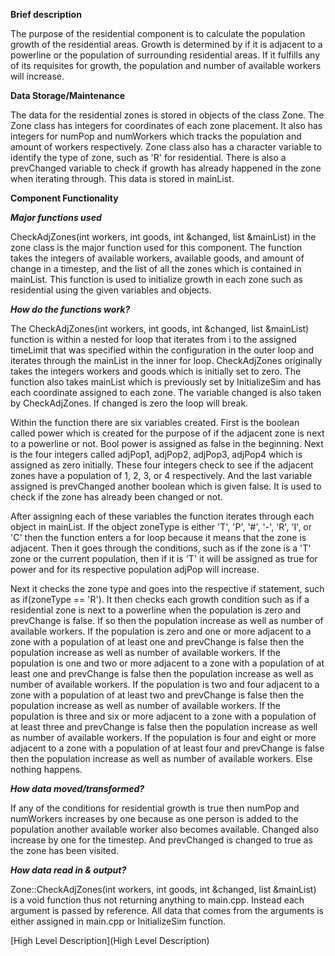 **Brief description**

The purpose of the residential component is to calculate the population growth of the residential areas. Growth is determined by if it is adjacent to a powerline or the population of surrounding residential areas. If it fulfills any of its requisites for growth, the population and number of available workers will increase. 

**Data Storage/Maintenance**

The data for the residential zones is stored in objects of the class Zone. The Zone class has integers for coordinates of each zone placement. It also has integers for numPop and numWorkers which tracks the population and amount of workers respectively. Zone class also has a character variable to identify the type of zone, such as 'R' for residential. There is also a prevChanged variable to check if growth has already happened in the zone when iterating through. This data is stored in mainList. 

**Component Functionality**

_**Major functions used**_

CheckAdjZones(int workers, int goods, int &changed, list<Zone> &mainList) in the zone class is the major function used for this component. The function takes the integers of available workers, available goods, and amount of change in a timestep, and the list of all the zones which is contained in mainList. This function is used to initialize growth in each zone such as residential using the given variables and objects.

_**How do the functions work?**_

The CheckAdjZones(int workers, int goods, int &changed, list<Zone> &mainList) function is within a nested for loop that iterates from i to the assigned timeLimit that was specified within the configuration in the outer loop and iterates through the mainList in the inner for loop. CheckAdjZones originally takes the integers workers and goods which is initially set to zero. The function also takes mainList which is previously set by InitializeSim and has each coordinate assigned to each zone. The variable changed is also taken by CheckAdjZones. If changed is zero the loop will break.

Within the function there are six variables created. First is the boolean called power which is created for the purpose of if the adjacent zone is next to a powerline or not. Bool power is assigned as false in the beginning. Next is the four integers called adjPop1, adjPop2, adjPop3, adjPop4 which is assigned as zero initially. These four integers check to see if the adjacent zones have a population of 1, 2, 3, or 4 respectively. And the last variable assigned is prevChanged another boolean which is given false. It is used to check if the zone has already been changed or not.

After assigning each of these variables the function iterates through each object in mainList. If the object zoneType is either 'T', 'P', '#', '-', 'R', 'I', or 'C' then the function enters a for loop because it means that the zone is adjacent. Then it goes through the conditions, such as if the zone is a 'T' zone or the current population, then if it is 'T' it will be assigned as true for power and for its respective population adjPop will increase.

Next it checks the zone type and goes into the respective if statement, such as if(zoneType == 'R'). It then checks each growth condition such as if a residential zone is next to a powerline when the population is zero and prevChange is false. If so then the population increase as well as number of available workers. If the population is zero and one or more adjacent to a zone with a population of at least one and prevChange is false then the population increase as well as number of available workers. If the population is one and two or more adjacent to a zone with a population of at least one and prevChange is false then the population increase as well as number of available workers. If the population is two and four adjacent to a zone with a population of at least two and prevChange is false then the population increase as well as number of available workers. If the population is three and six or more adjacent to a zone with a population of at least three and prevChange is false then the population increase as well as number of available workers. If the population is four and eight or more adjacent to a zone with a population of at least four and prevChange is false then the population increase as well as number of available workers. Else nothing happens.

_**How data moved/transformed?**_

If any of the conditions for residential growth is true then numPop and numWorkers increases by one because as one person is added to the population another available worker also becomes available. Changed also increase by one for the timestep. And prevChanged is changed to true as the zone has been visited.

**_How data read in & output?_**

Zone::CheckAdjZones(int workers, int goods, int &changed, list<Zone> &mainList) is a void function thus not returning anything to main.cpp. Instead each argument is passed by reference. All data that comes from the arguments is either assigned in main.cpp or InitializeSim function.

[High Level Description](High Level Description)
